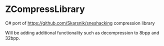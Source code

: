 # ZCompressLibrary
C# port of https://github.com/Skarsnik/sneshacking compression library

Will be adding additional functionality such as decompression to 8bpp and 32bpp.
